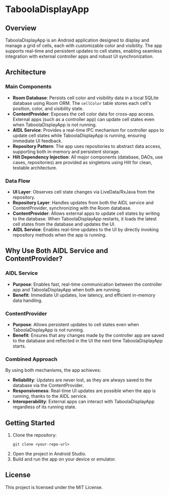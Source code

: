 # TaboolaDisplayApp

## Overview
TaboolaDisplayApp is an Android application designed to display and manage a grid of cells, each with customizable color and visibility. The app supports real-time and persistent updates to cell states, enabling seamless integration with external controller apps and robust UI synchronization.

## Architecture

### Main Components
- **Room Database**: Persists cell color and visibility data in a local SQLite database using Room ORM. The `cellColor` table stores each cell's position, color, and visibility state.
- **ContentProvider**: Exposes the cell color data for cross-app access. External apps (such as a controller app) can update cell states even when TaboolaDisplayApp is not running.
- **AIDL Service**: Provides a real-time IPC mechanism for controller apps to update cell states while TaboolaDisplayApp is running, ensuring immediate UI feedback.
- **Repository Pattern**: The app uses repositories to abstract data access, supporting both in-memory and persistent storage.
- **Hilt Dependency Injection**: All major components (database, DAOs, use cases, repositories) are provided as singletons using Hilt for clean, testable architecture.

### Data Flow
- **UI Layer**: Observes cell state changes via LiveData/RxJava from the repository.
- **Repository Layer**: Handles updates from both the AIDL service and ContentProvider, synchronizing with the Room database.
- **ContentProvider**: Allows external apps to update cell states by writing to the database. When TaboolaDisplayApp restarts, it loads the latest cell states from the database and updates the UI.
- **AIDL Service**: Enables real-time updates to the UI by directly invoking repository methods when the app is running.

## Why Use Both AIDL Service and ContentProvider?

### AIDL Service
- **Purpose**: Enables fast, real-time communication between the controller app and TaboolaDisplayApp when both are running.
- **Benefit**: Immediate UI updates, low latency, and efficient in-memory data handling.

### ContentProvider
- **Purpose**: Allows persistent updates to cell states even when TaboolaDisplayApp is not running.
- **Benefit**: Ensures that any changes made by the controller app are saved to the database and reflected in the UI the next time TaboolaDisplayApp starts.

### Combined Approach
By using both mechanisms, the app achieves:
- **Reliability**: Updates are never lost, as they are always saved to the database via the ContentProvider.
- **Responsiveness**: Real-time UI updates are possible when the app is running, thanks to the AIDL service.
- **Interoperability**: External apps can interact with TaboolaDisplayApp regardless of its running state.

## Getting Started
1. Clone the repository:
   ```
   git clone <your-repo-url>
   ```
2. Open the project in Android Studio.
3. Build and run the app on your device or emulator.

## License
This project is licensed under the MIT License.

